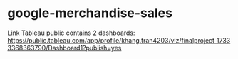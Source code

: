 # google-merchandise-sales
Link Tableau public contains 2 dashboards: https://public.tableau.com/app/profile/khang.tran4203/viz/finalproject_17333368363790/Dashboard1?publish=yes 
